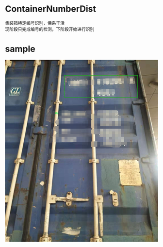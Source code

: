 # ContainerNumberDist
集装箱特定编号识别，佛系干活  
现阶段只完成编号的检测，下阶段开始进行识别
# sample
<img src="https://github.com/kekekahuatian/ContainerNumberDist/blob/master/sample.jpg" width="600" height="600" alt="显示这些字说明你网不好，你可能需要一个梯子"/>
